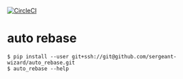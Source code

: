 [![CircleCI](https://circleci.com/gh/sergeant-wizard/auto_rebase.svg?style=svg)](https://circleci.com/gh/sergeant-wizard/auto_rebase)

# auto rebase

```
$ pip install --user git+ssh://git@github.com/sergeant-wizard/auto_rebase.git
$ auto_rebase --help
```
